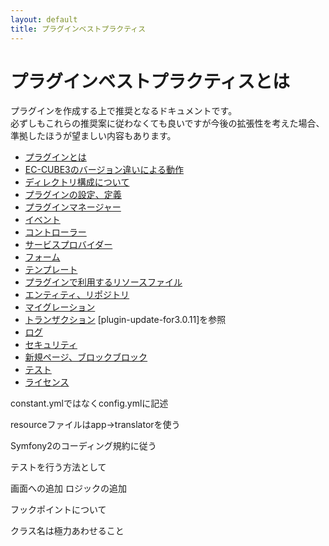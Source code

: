 ```yaml
---
layout: default
title: プラグインベストプラクティス
---
```


# プラグインベストプラクティスとは

プラグインを作成する上で推奨となるドキュメントです。  
必ずしもこれらの推奨案に従わなくても良いですが今後の拡張性を考えた場合、準拠したほうが望ましい内容もあります。

- [プラグインとは](about)
- [EC-CUBE3のバージョン違いによる動作](version)
- [ディレクトリ構成について](directory)
- [プラグインの設定、定義](config)
- [プラグインマネージャー](pluginmanager)
- [イベント](event)
- [コントローラー](controller)
- [サービスプロバイダー](serviceprovider)
- [フォーム](form)
- [テンプレート](template)
- [プラグインで利用するリソースファイル](asset)
- [エンティティ、リポジトリ](db)
- [マイグレーション](maigration)
- [トランザクション](transaction)
[plugin-update-for3.0.11]を参照
- [ログ](log)
- [セキュリティ](security)
- [新規ページ、ブロックブロック](new)
- [テスト](test)
- [ライセンス](license)




constant.ymlではなくconfig.ymlに記述

resourceファイルはapp->translatorを使う

Symfony2のコーディング規約に従う

テストを行う方法として

画面への追加
ロジックの追加

フックポイントについて

クラス名は極力あわせること


